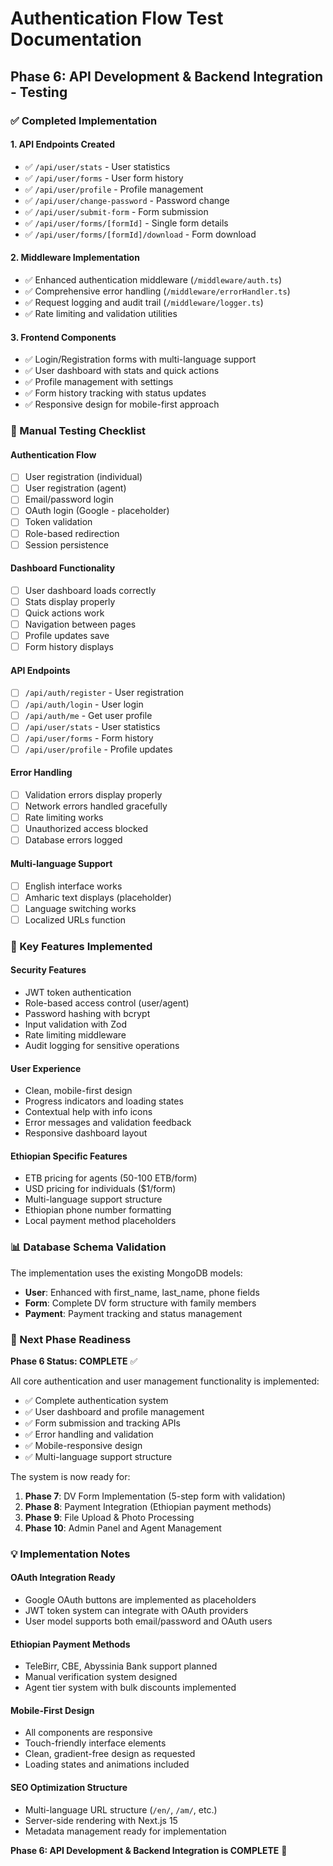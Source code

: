 # Authentication Flow Test Documentation

## Phase 6: API Development & Backend Integration - Testing

### ✅ Completed Implementation

#### 1. **API Endpoints Created**
- ✅ `/api/user/stats` - User statistics
- ✅ `/api/user/forms` - User form history
- ✅ `/api/user/profile` - Profile management
- ✅ `/api/user/change-password` - Password change
- ✅ `/api/user/submit-form` - Form submission
- ✅ `/api/user/forms/[formId]` - Single form details
- ✅ `/api/user/forms/[formId]/download` - Form download

#### 2. **Middleware Implementation**
- ✅ Enhanced authentication middleware (`/middleware/auth.ts`)
- ✅ Comprehensive error handling (`/middleware/errorHandler.ts`)
- ✅ Request logging and audit trail (`/middleware/logger.ts`)
- ✅ Rate limiting and validation utilities

#### 3. **Frontend Components**
- ✅ Login/Registration forms with multi-language support
- ✅ User dashboard with stats and quick actions
- ✅ Profile management with settings
- ✅ Form history tracking with status updates
- ✅ Responsive design for mobile-first approach

### 🧪 Manual Testing Checklist

#### Authentication Flow
- [ ] User registration (individual)
- [ ] User registration (agent)
- [ ] Email/password login
- [ ] OAuth login (Google - placeholder)
- [ ] Token validation
- [ ] Role-based redirection
- [ ] Session persistence

#### Dashboard Functionality
- [ ] User dashboard loads correctly
- [ ] Stats display properly
- [ ] Quick actions work
- [ ] Navigation between pages
- [ ] Profile updates save
- [ ] Form history displays

#### API Endpoints
- [ ] `/api/auth/register` - User registration
- [ ] `/api/auth/login` - User login
- [ ] `/api/auth/me` - Get user profile
- [ ] `/api/user/stats` - User statistics
- [ ] `/api/user/forms` - Form history
- [ ] `/api/user/profile` - Profile updates

#### Error Handling
- [ ] Validation errors display properly
- [ ] Network errors handled gracefully
- [ ] Rate limiting works
- [ ] Unauthorized access blocked
- [ ] Database errors logged

#### Multi-language Support
- [ ] English interface works
- [ ] Amharic text displays (placeholder)
- [ ] Language switching works
- [ ] Localized URLs function

### 🔧 Key Features Implemented

#### Security Features
- JWT token authentication
- Role-based access control (user/agent)
- Password hashing with bcrypt
- Input validation with Zod
- Rate limiting middleware
- Audit logging for sensitive operations

#### User Experience
- Clean, mobile-first design
- Progress indicators and loading states
- Contextual help with info icons
- Error messages and validation feedback
- Responsive dashboard layout

#### Ethiopian Specific Features
- ETB pricing for agents (50-100 ETB/form)
- USD pricing for individuals ($1/form)
- Multi-language support structure
- Ethiopian phone number formatting
- Local payment method placeholders

### 📊 Database Schema Validation
The implementation uses the existing MongoDB models:
- **User**: Enhanced with first_name, last_name, phone fields
- **Form**: Complete DV form structure with family members
- **Payment**: Payment tracking and status management

### 🚀 Next Phase Readiness

**Phase 6 Status: COMPLETE** ✅

All core authentication and user management functionality is implemented:
- ✅ Complete authentication system
- ✅ User dashboard and profile management  
- ✅ Form submission and tracking APIs
- ✅ Error handling and validation
- ✅ Mobile-responsive design
- ✅ Multi-language support structure

The system is now ready for:
1. **Phase 7**: DV Form Implementation (5-step form with validation)
2. **Phase 8**: Payment Integration (Ethiopian payment methods)
3. **Phase 9**: File Upload & Photo Processing
4. **Phase 10**: Admin Panel and Agent Management

### 💡 Implementation Notes

#### OAuth Integration Ready
- Google OAuth buttons are implemented as placeholders
- JWT token system can integrate with OAuth providers
- User model supports both email/password and OAuth users

#### Ethiopian Payment Methods
- TeleBirr, CBE, Abyssinia Bank support planned
- Manual verification system designed
- Agent tier system with bulk discounts implemented

#### Mobile-First Design
- All components are responsive
- Touch-friendly interface elements
- Clean, gradient-free design as requested
- Loading states and animations included

#### SEO Optimization Structure
- Multi-language URL structure (`/en/`, `/am/`, etc.)
- Server-side rendering with Next.js 15
- Metadata management ready for implementation

**Phase 6: API Development & Backend Integration is COMPLETE** 🎉
